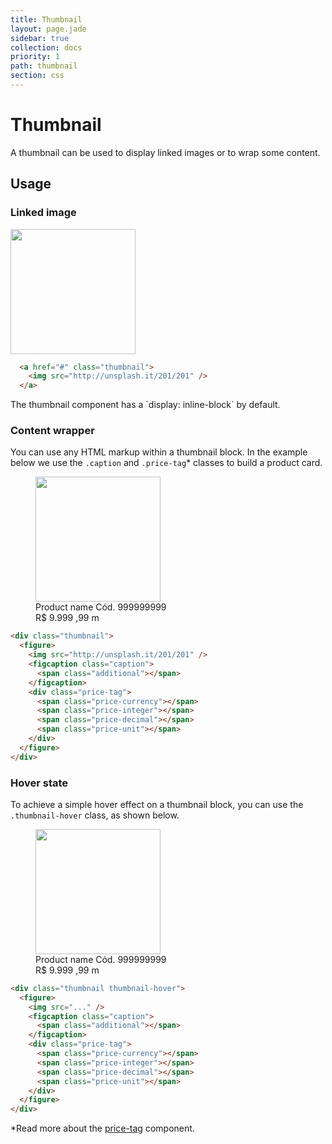 ```yaml
---
title: Thumbnail
layout: page.jade
sidebar: true
collection: docs
priority: 1
path: thumbnail
section: css
---
```


# Thumbnail
<div class="lead">
  A thumbnail can be used to display linked images or to wrap some content.
</div>

## Usage

### Linked image
<div class="example example-code">
  <a href="#" class="thumbnail">
    <img src="http://unsplash.it/201/201" width="200" height="200" />
  </a>
</div>

```html
  <a href="#" class="thumbnail">
    <img src="http://unsplash.it/201/201" />
  </a>
```
<p class="notification notification-warning">
  The thumbnail component has a `display: inline-block` by default.
</p>

### Content wrapper
You can use any HTML markup within a thumbnail block. In the example below we use the
`.caption` and `.price-tag`* classes to build a product card.

<div class="example example-code">
  <figure class="thumbnail">
    <img
      src="http://unsplash.it/201/201"
      width="200"
      height="200"
      class="figure" />
    <figcaption class="caption">
      Product name
      <span class="additional">Cód. 999999999</span>
    </figcaption>
    <div class="price-tag">
      <span class="price-currency">R$</span>
      <span class="price-integer">9.999</span>
      <span class="price-decimal">,99</span>
      <span class="price-unit">m</span>
    </div>
  </figure>
</div>

```html
<div class="thumbnail">
  <figure>
    <img src="http://unsplash.it/201/201" />
    <figcaption class="caption">
      <span class="additional"></span>
    </figcaption>
    <div class="price-tag">
      <span class="price-currency"></span>
      <span class="price-integer"></span>
      <span class="price-decimal"></span>
      <span class="price-unit"></span>
    </div>
  </figure>
</div>
```

### Hover state
To achieve a simple hover effect on a thumbnail block, you can use the
`.thumbnail-hover` class, as shown below.

<div class="example example-code">
  <figure class="thumbnail thumbnail-hover">
    <img
      src="http://unsplash.it/201/201"
      width="200"
      height="200"
      class="figure" />
    <figcaption class="caption">
      Product name
      <span class="additional">Cód. 999999999</span>
    </figcaption>
    <div class="price-tag">
      <span class="price-currency">R$</span>
      <span class="price-integer">9.999</span>
      <span class="price-decimal">,99</span>
      <span class="price-unit">m</span>
    </div>
  </figure>
</div>

```html
<div class="thumbnail thumbnail-hover">
  <figure>
    <img src="..." />
    <figcaption class="caption">
      <span class="additional"></span>
    </figcaption>
    <div class="price-tag">
      <span class="price-currency"></span>
      <span class="price-integer"></span>
      <span class="price-decimal"></span>
      <span class="price-unit"></span>
    </div>
  </figure>
</div>
```

*Read more about the [price-tag](/components/pricetag.html) component.

